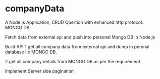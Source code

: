 # companyData

A Node.js Application,
CRUD Opertion with enhanced http protocol.
MONGO DB

Fetch data from external api and push into personal Mongo DB in Node.js


Build API
1.get all company data from external api and dump in persnal database i.e MONGO DB.


2.get all company details from MONGO DB as per the requirement.


implement Server side pagination

